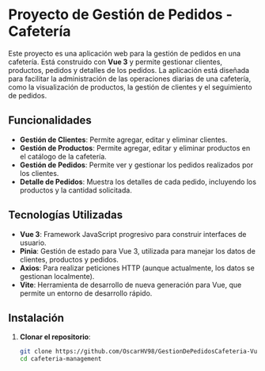 # Proyecto de Gestión de Pedidos - Cafetería

Este proyecto es una aplicación web para la gestión de pedidos en una cafetería. Está construido con **Vue 3** y permite gestionar clientes, productos, pedidos y detalles de los pedidos. La aplicación está diseñada para facilitar la administración de las operaciones diarias de una cafetería, como la visualización de productos, la gestión de clientes y el seguimiento de pedidos.

## Funcionalidades

- **Gestión de Clientes**: Permite agregar, editar y eliminar clientes.
- **Gestión de Productos**: Permite agregar, editar y eliminar productos en el catálogo de la cafetería.
- **Gestión de Pedidos**: Permite ver y gestionar los pedidos realizados por los clientes.
- **Detalle de Pedidos**: Muestra los detalles de cada pedido, incluyendo los productos y la cantidad solicitada.

## Tecnologías Utilizadas

- **Vue 3**: Framework JavaScript progresivo para construir interfaces de usuario.
- **Pinia**: Gestión de estado para Vue 3, utilizada para manejar los datos de clientes, productos y pedidos.
- **Axios**: Para realizar peticiones HTTP (aunque actualmente, los datos se gestionan localmente).
- **Vite**: Herramienta de desarrollo de nueva generación para Vue, que permite un entorno de desarrollo rápido.


## Instalación

1. **Clonar el repositorio**:

   ```bash
   git clone https://github.com/OscarHV98/GestionDePedidosCafeteria-Vue3.git
   cd cafeteria-management

